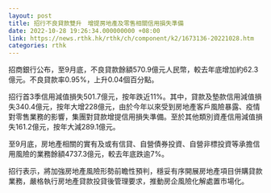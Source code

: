 ```yaml
---
layout: post
title: 招行不良貸款雙升　增提房地產及零售相關信用損失準備
date: 2022-10-28 19:26:34.000000000 +08:00
link: https://news.rthk.hk/rthk/ch/component/k2/1673136-20221028.htm
categories: rthk
---
```


招商銀行公布，至9月底，不良貸款餘額570.9億元人民幣，較去年底增加約62.3億元。不良貸款率0.95%，上升0.04個百分點。

招行首3季信用減值損失501.7億元，按年跌近11%。其中，貸款及墊款信用減值損失340.4億元，按年大增228億元，由於今年以來受到房地產客戶風險暴露、疫情對零售業務的影響，集團對貸款增提信用損失準備。至於其他類別資產信用減值損失161.2億元，按年大減289.1億元。

至9月底，房地產相關的實有及或有信貸、自營債券投資、自營非標投資等承擔信用風險的業務餘額4737.3億元，較去年底跌逾7%。

招行表示，將加強房地產風險形勢前瞻性預判，穩妥有序開展房地產項目併購貸款業務，嚴格執行房地產貸款投貸後管理要求，推動房企風險化解處置市場化。
